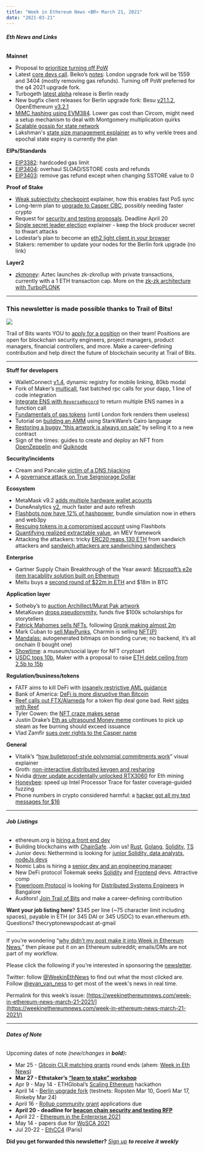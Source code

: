 ```yaml
---
title: "Week in Ethereum News <BR> March 21, 2021"
date: "2021-03-21"
---
```


###### **Eth News and Links**

**Mainnet**

- Proposal to [prioritize turning off PoW](https://github.com/ethereum/pm/issues/278)
- Latest [core devs call](https://youtu.be/AclPXsRlgSc?t=26). Beiko’s [notes](https://twitter.com/TimBeiko/status/1372959274070986754): London upgrade fork will be 1559 and 3404 (mostly removing gas refunds). Turning off PoW preferred for the q4 2021 upgrade fork.
- Turbogeth [latest alpha](https://github.com/ledgerwatch/turbo-geth/releases/tag/v2021.03.01) release is Berlin ready
- New bugfix client releases for Berlin upgrade fork: Besu [v21.1.2](https://github.com/hyperledger/besu/releases/tag/21.1.2), OpenEthereum [v3.2.1](https://github.com/openethereum/openethereum/releases/tag/v3.2.1)
- [MiMC hashing using EVM384](https://hackmd.io/bHRfQfWaRmuIbNLTEQ6fyg). Lower gas cost than Circom, might need a setup mechanism to deal with Montgomery multiplication quirks
- [Scalable gossip for state network](https://ethresear.ch/t/scalable-gossip-for-state-network/8958)
- Lakshman's [state size management explainer](https://twitter.com/lakshmansankar/status/1372645109414563840) as to why verkle trees and epochal state expiry is currently the plan

**EIPs/Standards**

- [EIP3382](https://eips.ethereum.org/EIPS/eip-3382): hardcoded gas limit
- [EIP3404](https://github.com/ethereum/EIPs/blob/b52d409cdbdc6d296890913b3521a96b6d1bca04/EIPS/eip-3404.md): overhaul SLOAD/SSTORE costs and refunds
- [EIP3403](https://github.com/ethereum/EIPs/blob/8b1c4f7be8580bff9da11c6b099201b72f57fe3f/EIPS/eip-3403.md): remove gas refund except when changing SSTORE value to 0

**Proof of Stake**

- [Weak subjectivity checkpoint](https://eth2-fork-mon.stokes.io/#nav-ws-data) explainer, how this enables fast PoS sync
- Long-term plan to [upgrade to Casper CBC](https://www.reddit.com/r/ethereum/comments/m8pvfb/longterm_cbc_casper_plans/), possibly needing faster crypto
- Request for [security and testing proposals](https://notes.ethereum.org/@lsankar/security-rfp). Deadline April 20
- [Single secret leader election](https://www.reddit.com/r/ethereum/comments/m9j5cy/single_secret_leader_election_protocols/) explainer - keep the block producer secret to thwart attacks
- Lodestar’s plan to become an [eth2 light client in your browser](https://medium.com/chainsafe-systems/a-lodestar-for-eth2-da9e1a1ea8f2)
- Stakers: remember to update your nodes for the Berlin fork upgrade (no link)

**Layer2**

- [zkmoney](https://medium.com/aztec-protocol/launching-aztec-2-0-rollup-ac7db8012f4b): Aztec launches zk-zkrollup with private transactions, currently with a 1 ETH transaction cap. More on the [zk-zk architecture with TurboPLONK](https://medium.com/aztec-protocol/aztecs-zk-zk-rollup-looking-behind-the-cryptocurtain-2b8af1fca619)

* * *

### **This newsletter is made possible thanks to Trail of Bits!**

![](https://weekinethereumnews.com/wp-content/uploads/2020/05/2314423.jpeg)

Trail of Bits wants YOU to [apply for a position](https://www.trailofbits.com/careers) on their team! Positions are open for blockchain security engineers, project managers, product managers, financial controllers, and more. Make a career-defining contribution and help direct the future of blockchain security at Trail of Bits.

* * *

**Stuff for developers**

- WalletConnect [v1.4](https://github.com/WalletConnect/walletconnect-monorepo/releases/tag/1.4.0), dynamic registry for mobile linking, 80kb modal
- Fork of Maker’s [multicall](https://github.com/0xsequence/sequence.js/tree/master/packages/multicall), fast batched rpc calls for your dapp, 1 line of code integration
- [Integrate ENS with `ReverseRecord`](https://medium.com/the-ethereum-name-service/integrate-ens-reverse-record-into-your-dapp-to-show-ownership-and-participation-of-your-users-882a4703fee2) to return multiple ENS names in a function call
- [Fundamentals of gas tokens](https://blog.openzeppelin.com/fundamentals-of-gas-tokens/) (until London fork renders them useless)
- Tutorial on [building an AMM](https://www.cairo-lang.org/build-a-scalable-cairo-basesd-automated-market-maker/) using StarkWare’s Cairo language
- [Restoring a buggy “this artwork is always on sale”](https://blog.simondlr.com/posts/the-story-of-restoring-a-digital-artwork-that-is-always-on-sale) by selling it to a new contract
- Sign of the times: guides to create and deploy an NFT from [OpenZeppelin](https://forum.openzeppelin.com/t/create-an-nft-and-deploy-to-a-public-testnet-using-remix/6358) and [Quiknode](https://www.quiknode.io/guides/solidity/how-to-create-and-deploy-an-erc-721-nft)

**Security/incidents**

- Cream and Pancake [victim of a DNS hijacking](https://medium.com/cream-finance/postmortem-report-of-dns-hijacking-66ab9c6ce63d)
- A [governance attack on True Seigniorage Dollar](https://twitter.com/TrueSeigniorage/status/1370956726489415683)

**Ecosystem**

- MetaMask v9.2 [adds multiple hardware wallet acounts](https://github.com/MetaMask/metamask-extension/releases/tag/v9.2.0)
- DuneAnalytics [v2](https://duneanalytics.com/blog/dune-v2), much faster and auto refresh
- [Flashbots now have 12% of hashpower](https://medium.com/flashbots/flashbots-transparency-report-february-2021-8ac45b467d0a), bundle simulation now in ethers and web3py
- [Rescuing tokens in a compromised account](https://twitter.com/smpalladino/status/1373048978443472897) using Flashbots
- [Quantifying realized extractable value](https://hackmd.io/IGlkjRDrTmSJf_MM_f2Bcg), an MEV framework
- Attacking the attackers: tricky [ERC20 reaps 130 ETH](https://twitter.com/fifikobayashi/status/1372916327837405184) from sandwich attackers and [sandwich attackers are sandwiching sandwichers](https://twitter.com/fifikobayashi/status/1372338964326092802)

**Enterprise**

- Gartner Supply Chain Breakthrough of the Year award: [Microsoft’s e2e item tracability solution built on Ethereum](https://www.gartner.com/en/newsroom/press-releases/2021-03-18-gartner-announces-supply-chain-winners-of-the-2021-power-of-the-profession-awards)
- Meitu buys a [second round of $22m in ETH](https://corp-static.meitu.com/corp-new/ENG.pdf) and $18m in BTC

**Application layer**

- Sotheby’s to [auction Archillect/Murat Pak artwork](https://www.sothebys.com/en/coming-soon-collaboration-with-leading-digital-artist-pak)
- MetaKovan [drops pseudonymity](https://metapurser.substack.com/p/nfts-the-first-5000-beeples), funds five $100k scholarships for storytellers
- [Patrick Mahomes sells NFTs](https://www.espn.com/nfl/story/_/id/31078049/kansas-city-chiefs-patrick-mahomes-enters-world-nfts), following [Gronk making almost 2m](https://twitter.com/NTmoney/status/1371256030982668289)
- Mark Cuban to [sell MavPunks](https://twitter.com/mcuban/status/1373434052649320449), Charmin is selling [NFT(P)](https://rarible.com/charmin)
- [Mandalas:](https://mandalas.eth.link/) autogenerated bitmaps on bonding curve; no backend, it’s all onchain (I bought one)
- [Showtime](https://tryshowtime.com/): a museum/social layer for NFT cryptoart
- [USDC tops 10b](https://www.circle.com/blog/usdc-market-cap-tops-10-billion), Maker with a proposal to raise [ETH debt ceiling from 2.5b to 15b](https://twitter.com/MakerDAO/status/1372979697517174785)

**Regulation/business/tokens**

- FATF aims to kill DeFi with [insanely restrictive AML guidance](http://www.fatf-gafi.org/media/fatf/documents/recommendations/March%202021%20-%20VA%20Guidance%20update%20-%20Sixth%20draft%20-%20Public%20consultation.pdf)
- Bank of America: [DeFi is more disruptive than Bitcoin](https://www.coindesk.com/bank-of-america-defi-potentially-more-disruptive-than-bitcoin)
- [Reef calls out FTX/Alameda](https://medium.com/reef-finance/our-official-response-to-recent-events-regarding-alameda-a1978f7fbe57) for a token flip deal gone bad. Rekt [sides with Reef](https://www.rekt.news/reef-vs-alameda/)
- Tyler Cowen: the [NFT craze makes sense](https://www.bloomberg.com/opinion/articles/2021-03-17/the-nft-craze-actually-does-make-sense)
- Justin Drake’s [Eth as ultrasound Money meme](https://twitter.com/drakefjustin/status/1371755140399632388) continues to pick up steam as fee burning should exceed issuance
- Vlad Zamfir [sues over rights to the Casper name](https://twitter.com/VladZamfir/status/1372323671310807040)

**General**

- Vitalik’s “[how bulletproof-style polynomial commitments work](https://twitter.com/VitalikButerin/status/1371844878968176647)” visual explainer
- Groth: [non-interactive distributed keygen and resharing](https://eprint.iacr.org/2021/339)
- Nvidia [driver update accidentally unlocked RTX3060](https://www.msn.com/en-us/news/technology/nvidia-confirms-it-accidentally-unlocked-rtx-3060-ethereum-mining/ar-BB1eDzHA) for Eth mining
- [Honeybee](https://blog.trailofbits.com/2021/03/19/un-bee-lievable-performance-fast-coverage-guided-fuzzing-with-honeybee-and-intel-processor-trace/): speed up Intel Processor Trace for faster coverage-guided fuzzing
- Phone numbers in crypto considered harmful: a [hacker got all my text messages for $16](https://www.vice.com/en/article/y3g8wb/hacker-got-my-texts-16-dollars-sakari-netnumber)

* * *

###### **Job Listings**

- ethereum.org is [hiring a front end dev](https://ethereum.bamboohr.com/jobs/view.php?id=32)
- Building blockchains with [ChainSafe](https://chainsafe.io/careers/openpositions). Join us! [Rust](https://chainsafe.io/careers/openpositions/rust-developer), [Golang](https://chainsafe.io/careers/openpositions/lead-golang-developer), [Solidity](https://chainsafe.io/careers/openpositions/solidity-engineer), [TS](https://chainsafe.io/careers/openpositions/ethereum-typescript-developer)
- Junior devs: Nethermind is looking for [junior Solidity, data analysts, nodeJs devs](https://twitter.com/nethermindeth/status/1371830788329779210)
- Nomic Labs is hiring a [senior dev and an engineering manager](https://www.notion.so/Nomic-Labs-jobs-991b37c547554f75b89a95f437fd5056)
- New DeFi protocol Tokemak seeks [Solidity](https://opolist.opolis.co/opps/8/) and [Frontend](https://opolist.opolis.co/opps/9/) devs. Attractive comp
- [Powerloom Protocol](https://powerloom.io/) is looking for [Distributed Systems Engineers](https://angel.co/company/powerloom/jobs) in Bangalore
- Auditors! [Join Trail of Bits](https://jobs.lever.co/trailofbits/4f459855-3299-462f-9e73-299a840d5baf) and make a career-defining contribution

**Want your job listing here**? $345 per line (~75 character limit including spaces), payable in ETH (or 345 DAI or 345 USDC) to evan.ethereum.eth. Questions? thecryptonewspodcast at-gmail

* * *

If you’re wondering “[why didn’t my post make it into Week in Ethereum News](https://www.evanvanness.com/post/179914035841/why-didnt-my-post-make-the-newsletter),” then please put it on an Ethereum subreddit; emails/DMs are not part of my workflow.

Please click the following if you’re interested in sponsoring the [newsletter](https://www.evanvanness.com/post/625741875743227904/evan-is-live-on-balancer).

Twitter: follow [@WeekinEthNews](https://twitter.com/WeekInEthNews) to find out what the most clicked are. Follow [@evan\_van\_ness](https://twitter.com/evan_van_ness) to get most of the week's news in real time.

Permalink for this week’s issue: [https://weekinethereumnews.com/week-in-ethereum-news-march-21-2021/](https://weekinethereumnews.com/week-in-ethereum-news-march-21-2021/)

* * *

###### **Dates of Note**

Upcoming dates of note _(_new/changes in **bold**_)_**:**

- Mar 25 - [Gitcoin CLR matching grants](https://gitcoin.co/grants/) round ends (ahem: [Week in Eth News](https://gitcoin.co/grants/237/week-in-ethereum-news))
- **Mar 27 - Ethstaker’s [“learn to stake” workshop](https://ethstaker.cc/ethereum-2-0-validator-workshop-2/)**
- Apr 9 - May 14 - ETHGlobal’s [Scaling Ethereum](https://scaling.ethglobal.co/) hackathon
- April 14 - [Berlin upgrade fork](https://github.com/ethereum/pm/issues/248#issuecomment-782069875) (testnets: Ropsten Mar 10, Goerli Mar 17, Rinkeby Mar 24)
- April 16 - [Rollup community grant](https://esp.ethereum.foundation/en/rollup-grants/) applications due
- **April 20 - deadline for [beacon chain security and testing RFP](https://notes.ethereum.org/@lsankar/security-rfp)**
- April 22 - [Ethereum in the Enterprise 2021](https://www.conference2021.entethalliance.org/)
- May 14 - papers due for [WoSCA 2021](https://trailofbits.github.io/WoSCA/)
- Jul 20-22 - [EthCC4](https://ethcc.io/) (Paris)

**Did you get forwarded this newsletter?** _[Sign up](https://weekinethereum.substack.com/subscribe#about) **to receive it weekly**_
